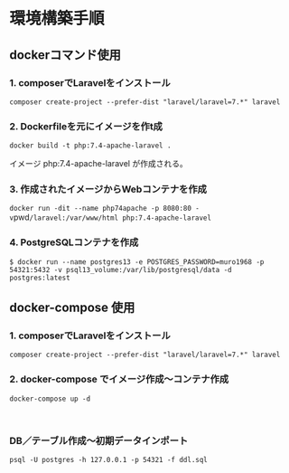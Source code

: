 # 環境構築手順
## dockerコマンド使用
### 1. composerでLaravelをインストール
`
composer create-project --prefer-dist "laravel/laravel=7.*" laravel
`
### 2. Dockerfileを元にイメージを作t成
`
docker build -t php:7.4-apache-laravel .
`

イメージ php:7.4-apache-laravel が作成される。

### 3. 作成されたイメージからWebコンテナを作成
`
docker run -dit --name php74apache -p 8080:80 -v `pwd`/laravel:/var/www/html php:7.4-apache-laravel
`

### 4. PostgreSQLコンテナを作成
`
$ docker run --name postgres13 -e POSTGRES_PASSWORD=muro1968 -p 54321:5432 -v psql13_volume:/var/lib/postgresql/data -d postgres:latest
`



## docker-compose 使用
### 1. composerでLaravelをインストール
`
composer create-project --prefer-dist "laravel/laravel=7.*" laravel
`
### 2. docker-compose でイメージ作成〜コンテナ作成
`
docker-compose up -d
`

<br/>  

### DB／テーブル作成〜初期データインポート
`
psql -U postgres -h 127.0.0.1 -p 54321 -f ddl.sql
`

